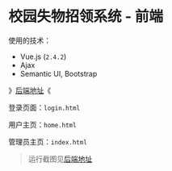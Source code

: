 # 校园失物招领系统 - 前端

使用的技术：

* Vue.js (`2.4.2`)
* Ajax
* Semantic UI, Bootstrap

》[后端地址](https://github.com/BlueDriver/lost-found)《

登录页面：`login.html`

用户主页：`home.html`

管理员主页：`index.html`

> 运行截图见[后端地址](https://github.com/BlueDriver/lost-found)


